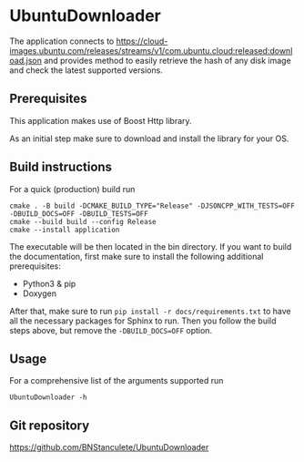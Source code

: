 # UbuntuDownloader

The application connects to https://cloud-images.ubuntu.com/releases/streams/v1/com.ubuntu.cloud:released:download.json
and provides method to easily retrieve the hash of any disk image and check the latest supported versions.

## Prerequisites

This application makes use of Boost Http library.

As an initial step make sure to download and install the library for your OS.

## Build instructions

For a quick (production) build run
```
cmake . -B build -DCMAKE_BUILD_TYPE="Release" -DJSONCPP_WITH_TESTS=OFF -DBUILD_DOCS=OFF -DBUILD_TESTS=OFF
cmake --build build --config Release
cmake --install application
```

The executable will be then located in the bin directory. If you want to build the documentation, first
make sure to install the following additional prerequisites:
- Python3 & pip
- Doxygen

After that, make sure to run ```pip install -r docs/requirements.txt``` to have all the necessary
packages for Sphinx to run. Then you follow the build steps above, but remove the ```-DBUILD_DOCS=OFF``` option.

## Usage

For a comprehensive list of the arguments supported run
```
UbuntuDownloader -h
```

## Git repository

https://github.com/BNStanculete/UbuntuDownloader